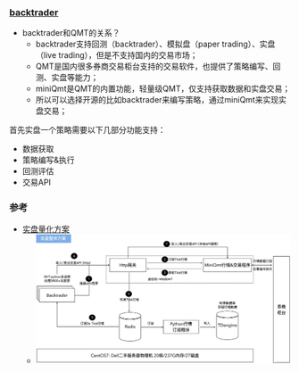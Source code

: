 ### [backtrader](https://www.backtrader.com/)

- backtrader和QMT的关系？
  - backtrader支持回测（backtrader）、模拟盘（paper trading）、实盘（live trading），但是不支持国内的交易市场；
  - QMT是国内很多券商交易柜台支持的交易软件，也提供了策略编写、回测、实盘等能力；
  - miniQmt是QMT的内置功能，轻量级QMT，仅支持获取数据和实盘交易；
  - 所以可以选择开源的比如backtrader来编写策略，通过miniQmt来实现实盘交易； 


首先实盘一个策略需要以下几部分功能支持：
- 数据获取
- 策略编写&执行
- 回测评估
- 交易API


### 参考

- [实盘量化方案](https://juejin.cn/post/7289748806437863424)
  - ![参考](../img/实盘方案.png)
